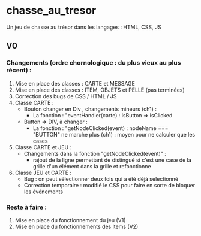 # chasse_au_tresor
Un jeu de chasse au trésor dans les langages : HTML, CSS, JS

## V0
### Changements (ordre chornologique : du plus vieux au plus récent) :
1. Mise en place des classes : CARTE et MESSAGE
2. Mise en place des classes : ITEM, OBJETS et PELLE (pas terminées)
3. Correction des bugs de CSS / HTML / JS
4. Classe CARTE :
    - Bouton changer en Div , changements mineurs (ch1) :
        * La fonction : "eventHandler(carte) : isButton => isClicked
    - Button => DIV, à changer :
        * La fonction : "getNodeClicked(event) :
            nodeName === "BUTTON" ne marche plus (ch1) : moyen pour ne calculer que les cases
5. Classe CARTE et JEU :
    - Changements dans la fonction "getNodeClicked(event)" :
        * rajout de la ligne permettant de distingué si c'est une case de la grille d'un élément dans la grille et refonctionne
6. Classe JEU et CARTE :
    * Bug : on peut sélectionner deux fois qui a été déjà selectionné
    * Correction temporaire : modifié le CSS pour faire en sorte de bloquer les événements 
    
### Reste à faire :
1. Mise en place du fonctionnement du jeu (V1)
2. Mise en place du fonctionnements des items (V2)
